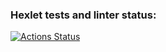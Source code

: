 ### Hexlet tests and linter status:
[![Actions Status](https://github.com/antonsmolko/rails-project-lvl3/workflows/hexlet-check/badge.svg)](https://github.com/antonsmolko/rails-project-lvl3/actions)